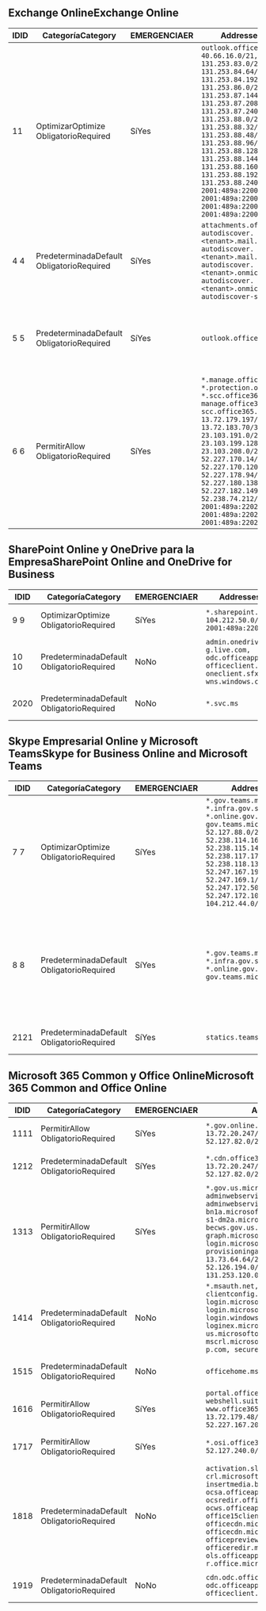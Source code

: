 <!--THIS FILE IS AUTOMATICALLY GENERATED. MANUAL CHANGES WILL BE OVERWRITTEN.-->
<!--Please contact the Office 365 Endpoints team with any questions.-->
<!--USGovGCCHigh endpoints version 2019062800-->
<!--File generated 2019-06-28 11:00:11.8056-->

## <a name="exchange-online"></a><span data-ttu-id="0d4dd-101">Exchange Online</span><span class="sxs-lookup"><span data-stu-id="0d4dd-101">Exchange Online</span></span>

<span data-ttu-id="0d4dd-102">ID</span><span class="sxs-lookup"><span data-stu-id="0d4dd-102">ID</span></span> | <span data-ttu-id="0d4dd-103">Categoría</span><span class="sxs-lookup"><span data-stu-id="0d4dd-103">Category</span></span> | <span data-ttu-id="0d4dd-104">EMERGENCIA</span><span class="sxs-lookup"><span data-stu-id="0d4dd-104">ER</span></span> | <span data-ttu-id="0d4dd-105">Addresses</span><span class="sxs-lookup"><span data-stu-id="0d4dd-105">Addresses</span></span> | <span data-ttu-id="0d4dd-106">Puertos</span><span class="sxs-lookup"><span data-stu-id="0d4dd-106">Ports</span></span>
-- | -------------------- | --- | ------------------------------------------------------------------------------------------------------------------------------------------------------------------------------------------------------------------------------------------------------------------------------------------------------------------------------------------------------------------------------------------------------------------------------------------------ | -------------------------------
<span data-ttu-id="0d4dd-107">1</span><span class="sxs-lookup"><span data-stu-id="0d4dd-107">1</span></span> | <span data-ttu-id="0d4dd-108">Optimizar</span><span class="sxs-lookup"><span data-stu-id="0d4dd-108">Optimize</span></span><BR><span data-ttu-id="0d4dd-109">Obligatorio</span><span class="sxs-lookup"><span data-stu-id="0d4dd-109">Required</span></span> | <span data-ttu-id="0d4dd-110">Sí</span><span class="sxs-lookup"><span data-stu-id="0d4dd-110">Yes</span></span> | `outlook.office365.us`<BR>`40.66.16.0/21, 131.253.83.0/26, 131.253.84.64/26, 131.253.84.192/26, 131.253.86.0/24, 131.253.87.144/28, 131.253.87.208/28, 131.253.87.240/28, 131.253.88.0/28, 131.253.88.32/28, 131.253.88.48/28, 131.253.88.96/28, 131.253.88.128/28, 131.253.88.144/28, 131.253.88.160/28, 131.253.88.192/28, 131.253.88.240/28, 2001:489a:2200:28::/62, 2001:489a:2200:3c::/62, 2001:489a:2200:44::/62, 2001:489a:2200:400::/56` | <span data-ttu-id="0d4dd-111">**TCP:** 443, 80</span><span class="sxs-lookup"><span data-stu-id="0d4dd-111">**TCP:** 443, 80</span></span>
<span data-ttu-id="0d4dd-112">4 </span><span class="sxs-lookup"><span data-stu-id="0d4dd-112">4</span></span> | <span data-ttu-id="0d4dd-113">Predeterminada</span><span class="sxs-lookup"><span data-stu-id="0d4dd-113">Default</span></span><BR><span data-ttu-id="0d4dd-114">Obligatorio</span><span class="sxs-lookup"><span data-stu-id="0d4dd-114">Required</span></span> | <span data-ttu-id="0d4dd-115">Sí</span><span class="sxs-lookup"><span data-stu-id="0d4dd-115">Yes</span></span> | `attachments.office365-net.us, autodiscover.<tenant>.mail.onmicrosoft.com, autodiscover.<tenant>.mail.onmicrosoft.us, autodiscover.<tenant>.onmicrosoft.com, autodiscover.<tenant>.onmicrosoft.us, autodiscover-s.office365.us` | <span data-ttu-id="0d4dd-116">**TCP:** 443, 80</span><span class="sxs-lookup"><span data-stu-id="0d4dd-116">**TCP:** 443, 80</span></span>
<span data-ttu-id="0d4dd-117">5 </span><span class="sxs-lookup"><span data-stu-id="0d4dd-117">5</span></span> | <span data-ttu-id="0d4dd-118">Predeterminada</span><span class="sxs-lookup"><span data-stu-id="0d4dd-118">Default</span></span><BR><span data-ttu-id="0d4dd-119">Obligatorio</span><span class="sxs-lookup"><span data-stu-id="0d4dd-119">Required</span></span> | <span data-ttu-id="0d4dd-120">Sí</span><span class="sxs-lookup"><span data-stu-id="0d4dd-120">Yes</span></span> | `outlook.office365.us` | <span data-ttu-id="0d4dd-121">**TCP:** 143, 25, 587, 993, 995</span><span class="sxs-lookup"><span data-stu-id="0d4dd-121">**TCP:** 143, 25, 587, 993, 995</span></span>
<span data-ttu-id="0d4dd-122">6 </span><span class="sxs-lookup"><span data-stu-id="0d4dd-122">6</span></span> | <span data-ttu-id="0d4dd-123">Permitir</span><span class="sxs-lookup"><span data-stu-id="0d4dd-123">Allow</span></span><BR><span data-ttu-id="0d4dd-124">Obligatorio</span><span class="sxs-lookup"><span data-stu-id="0d4dd-124">Required</span></span> | <span data-ttu-id="0d4dd-125">Sí</span><span class="sxs-lookup"><span data-stu-id="0d4dd-125">Yes</span></span> | `*.manage.office365.us, *.protection.office365.us, *.scc.office365.us, manage.office365.us, scc.office365.us`<BR>`13.72.179.197/32, 13.72.183.70/32, 23.103.191.0/24, 23.103.199.128/25, 23.103.208.0/22, 52.227.170.14/32, 52.227.170.120/32, 52.227.178.94/32, 52.227.180.138/32, 52.227.182.149/32, 52.238.74.212/32, 2001:489a:2202:4::/62, 2001:489a:2202:c::/62, 2001:489a:2202:2000::/63` | <span data-ttu-id="0d4dd-126">**TCP:** 25, 443</span><span class="sxs-lookup"><span data-stu-id="0d4dd-126">**TCP:** 25, 443</span></span>

## <a name="sharepoint-online-and-onedrive-for-business"></a><span data-ttu-id="0d4dd-127">SharePoint Online y OneDrive para la Empresa</span><span class="sxs-lookup"><span data-stu-id="0d4dd-127">SharePoint Online and OneDrive for Business</span></span>

<span data-ttu-id="0d4dd-128">ID</span><span class="sxs-lookup"><span data-stu-id="0d4dd-128">ID</span></span> | <span data-ttu-id="0d4dd-129">Categoría</span><span class="sxs-lookup"><span data-stu-id="0d4dd-129">Category</span></span> | <span data-ttu-id="0d4dd-130">EMERGENCIA</span><span class="sxs-lookup"><span data-stu-id="0d4dd-130">ER</span></span> | <span data-ttu-id="0d4dd-131">Addresses</span><span class="sxs-lookup"><span data-stu-id="0d4dd-131">Addresses</span></span> | <span data-ttu-id="0d4dd-132">Puertos</span><span class="sxs-lookup"><span data-stu-id="0d4dd-132">Ports</span></span>
-- | -------------------- | --- | ----------------------------------------------------------------------------------------------------------------------- | ----------------
<span data-ttu-id="0d4dd-133">9 </span><span class="sxs-lookup"><span data-stu-id="0d4dd-133">9</span></span> | <span data-ttu-id="0d4dd-134">Optimizar</span><span class="sxs-lookup"><span data-stu-id="0d4dd-134">Optimize</span></span><BR><span data-ttu-id="0d4dd-135">Obligatorio</span><span class="sxs-lookup"><span data-stu-id="0d4dd-135">Required</span></span> | <span data-ttu-id="0d4dd-136">Sí</span><span class="sxs-lookup"><span data-stu-id="0d4dd-136">Yes</span></span> | `*.sharepoint.us`<BR>`104.212.50.0/23, 2001:489a:2204:2::/63` | <span data-ttu-id="0d4dd-137">**TCP:** 443, 80</span><span class="sxs-lookup"><span data-stu-id="0d4dd-137">**TCP:** 443, 80</span></span>
<span data-ttu-id="0d4dd-138">10 </span><span class="sxs-lookup"><span data-stu-id="0d4dd-138">10</span></span> | <span data-ttu-id="0d4dd-139">Predeterminada</span><span class="sxs-lookup"><span data-stu-id="0d4dd-139">Default</span></span><BR><span data-ttu-id="0d4dd-140">Obligatorio</span><span class="sxs-lookup"><span data-stu-id="0d4dd-140">Required</span></span> | <span data-ttu-id="0d4dd-141">No</span><span class="sxs-lookup"><span data-stu-id="0d4dd-141">No</span></span> | `admin.onedrive.us, g.live.com, odc.officeapps.live.com, officeclient.microsoft.com, oneclient.sfx.ms, wns.windows.com` | <span data-ttu-id="0d4dd-142">**TCP:** 443, 80</span><span class="sxs-lookup"><span data-stu-id="0d4dd-142">**TCP:** 443, 80</span></span>
<span data-ttu-id="0d4dd-143">20</span><span class="sxs-lookup"><span data-stu-id="0d4dd-143">20</span></span> | <span data-ttu-id="0d4dd-144">Predeterminada</span><span class="sxs-lookup"><span data-stu-id="0d4dd-144">Default</span></span><BR><span data-ttu-id="0d4dd-145">Obligatorio</span><span class="sxs-lookup"><span data-stu-id="0d4dd-145">Required</span></span> | <span data-ttu-id="0d4dd-146">No</span><span class="sxs-lookup"><span data-stu-id="0d4dd-146">No</span></span> | `*.svc.ms` | <span data-ttu-id="0d4dd-147">**TCP:** 443, 80</span><span class="sxs-lookup"><span data-stu-id="0d4dd-147">**TCP:** 443, 80</span></span>

## <a name="skype-for-business-online-and-microsoft-teams"></a><span data-ttu-id="0d4dd-148">Skype Empresarial Online y Microsoft Teams</span><span class="sxs-lookup"><span data-stu-id="0d4dd-148">Skype for Business Online and Microsoft Teams</span></span>

<span data-ttu-id="0d4dd-149">ID</span><span class="sxs-lookup"><span data-stu-id="0d4dd-149">ID</span></span> | <span data-ttu-id="0d4dd-150">Categoría</span><span class="sxs-lookup"><span data-stu-id="0d4dd-150">Category</span></span> | <span data-ttu-id="0d4dd-151">EMERGENCIA</span><span class="sxs-lookup"><span data-stu-id="0d4dd-151">ER</span></span> | <span data-ttu-id="0d4dd-152">Addresses</span><span class="sxs-lookup"><span data-stu-id="0d4dd-152">Addresses</span></span> | <span data-ttu-id="0d4dd-153">Puertos</span><span class="sxs-lookup"><span data-stu-id="0d4dd-153">Ports</span></span>
-- | -------------------- | --- | --------------------------------------------------------------------------------------------------------------------------------------------------------------------------------------------------------------------------------------------------------------------------------------------------------------------------------- | --------------------------------------------------
<span data-ttu-id="0d4dd-154">7 </span><span class="sxs-lookup"><span data-stu-id="0d4dd-154">7</span></span> | <span data-ttu-id="0d4dd-155">Optimizar</span><span class="sxs-lookup"><span data-stu-id="0d4dd-155">Optimize</span></span><BR><span data-ttu-id="0d4dd-156">Obligatorio</span><span class="sxs-lookup"><span data-stu-id="0d4dd-156">Required</span></span> | <span data-ttu-id="0d4dd-157">Sí</span><span class="sxs-lookup"><span data-stu-id="0d4dd-157">Yes</span></span> | `*.gov.teams.microsoft.us, *.infra.gov.skypeforbusiness.us, *.online.gov.skypeforbusiness.us, gov.teams.microsoft.us`<BR>`52.127.88.0/21, 52.238.114.160/32, 52.238.115.146/32, 52.238.117.171/32, 52.238.118.132/32, 52.247.167.192/32, 52.247.169.1/32, 52.247.172.50/32, 52.247.172.103/32, 104.212.44.0/22, 195.134.228.0/22` | <span data-ttu-id="0d4dd-158">**TCP:** 443, 80</span><span class="sxs-lookup"><span data-stu-id="0d4dd-158">**TCP:** 443, 80</span></span><BR><span data-ttu-id="0d4dd-159">**UDP:** 3478</span><span class="sxs-lookup"><span data-stu-id="0d4dd-159">**UDP:** 3478</span></span>
<span data-ttu-id="0d4dd-160">8 </span><span class="sxs-lookup"><span data-stu-id="0d4dd-160">8</span></span> | <span data-ttu-id="0d4dd-161">Predeterminada</span><span class="sxs-lookup"><span data-stu-id="0d4dd-161">Default</span></span><BR><span data-ttu-id="0d4dd-162">Obligatorio</span><span class="sxs-lookup"><span data-stu-id="0d4dd-162">Required</span></span> | <span data-ttu-id="0d4dd-163">Sí</span><span class="sxs-lookup"><span data-stu-id="0d4dd-163">Yes</span></span> | `*.gov.teams.microsoft.us, *.infra.gov.skypeforbusiness.us, *.online.gov.skypeforbusiness.us, gov.teams.microsoft.us` | <span data-ttu-id="0d4dd-164">**TCP:** 5061, 50000-59999</span><span class="sxs-lookup"><span data-stu-id="0d4dd-164">**TCP:** 5061, 50000-59999</span></span><BR><span data-ttu-id="0d4dd-165">**UDP:** 50000-59999</span><span class="sxs-lookup"><span data-stu-id="0d4dd-165">**UDP:** 50000-59999</span></span>
<span data-ttu-id="0d4dd-166">21</span><span class="sxs-lookup"><span data-stu-id="0d4dd-166">21</span></span> | <span data-ttu-id="0d4dd-167">Predeterminada</span><span class="sxs-lookup"><span data-stu-id="0d4dd-167">Default</span></span><BR><span data-ttu-id="0d4dd-168">Obligatorio</span><span class="sxs-lookup"><span data-stu-id="0d4dd-168">Required</span></span> | <span data-ttu-id="0d4dd-169">Sí</span><span class="sxs-lookup"><span data-stu-id="0d4dd-169">Yes</span></span> | `statics.teams.microsoft.com` | <span data-ttu-id="0d4dd-170">**TCP:** 443</span><span class="sxs-lookup"><span data-stu-id="0d4dd-170">**TCP:** 443</span></span>

## <a name="microsoft-365-common-and-office-online"></a><span data-ttu-id="0d4dd-171">Microsoft 365 Common y Office Online</span><span class="sxs-lookup"><span data-stu-id="0d4dd-171">Microsoft 365 Common and Office Online</span></span>

<span data-ttu-id="0d4dd-172">ID</span><span class="sxs-lookup"><span data-stu-id="0d4dd-172">ID</span></span> | <span data-ttu-id="0d4dd-173">Categoría</span><span class="sxs-lookup"><span data-stu-id="0d4dd-173">Category</span></span> | <span data-ttu-id="0d4dd-174">EMERGENCIA</span><span class="sxs-lookup"><span data-stu-id="0d4dd-174">ER</span></span> | <span data-ttu-id="0d4dd-175">Addresses</span><span class="sxs-lookup"><span data-stu-id="0d4dd-175">Addresses</span></span> | <span data-ttu-id="0d4dd-176">Puertos</span><span class="sxs-lookup"><span data-stu-id="0d4dd-176">Ports</span></span>
-- | ------------------- | --- | ---------------------------------------------------------------------------------------------------------------------------------------------------------------------------------------------------------------------------------------------------------------------------------------------------------------------------------------------------------------------------------------------- | ----------------
<span data-ttu-id="0d4dd-177">11</span><span class="sxs-lookup"><span data-stu-id="0d4dd-177">11</span></span> | <span data-ttu-id="0d4dd-178">Permitir</span><span class="sxs-lookup"><span data-stu-id="0d4dd-178">Allow</span></span><BR><span data-ttu-id="0d4dd-179">Obligatorio</span><span class="sxs-lookup"><span data-stu-id="0d4dd-179">Required</span></span> | <span data-ttu-id="0d4dd-180">Sí</span><span class="sxs-lookup"><span data-stu-id="0d4dd-180">Yes</span></span> | `*.gov.online.office365.us`<BR>`13.72.20.247/32, 13.72.185.126/32, 52.127.82.0/23` | <span data-ttu-id="0d4dd-181">**TCP:** 443</span><span class="sxs-lookup"><span data-stu-id="0d4dd-181">**TCP:** 443</span></span>
<span data-ttu-id="0d4dd-182">12</span><span class="sxs-lookup"><span data-stu-id="0d4dd-182">12</span></span> | <span data-ttu-id="0d4dd-183">Predeterminada</span><span class="sxs-lookup"><span data-stu-id="0d4dd-183">Default</span></span><BR><span data-ttu-id="0d4dd-184">Obligatorio</span><span class="sxs-lookup"><span data-stu-id="0d4dd-184">Required</span></span> | <span data-ttu-id="0d4dd-185">Sí</span><span class="sxs-lookup"><span data-stu-id="0d4dd-185">Yes</span></span> | `*.cdn.office365.us`<BR>`13.72.20.247/32, 13.72.185.126/32, 52.127.82.0/23` | <span data-ttu-id="0d4dd-186">**TCP:** 443</span><span class="sxs-lookup"><span data-stu-id="0d4dd-186">**TCP:** 443</span></span>
<span data-ttu-id="0d4dd-187">13</span><span class="sxs-lookup"><span data-stu-id="0d4dd-187">13</span></span> | <span data-ttu-id="0d4dd-188">Permitir</span><span class="sxs-lookup"><span data-stu-id="0d4dd-188">Allow</span></span><BR><span data-ttu-id="0d4dd-189">Obligatorio</span><span class="sxs-lookup"><span data-stu-id="0d4dd-189">Required</span></span> | <span data-ttu-id="0d4dd-190">Sí</span><span class="sxs-lookup"><span data-stu-id="0d4dd-190">Yes</span></span> | `*.gov.us.microsoftonline.com, adminwebservice.gov.us.microsoftonline.com, adminwebservice-s1-bn1a.microsoftonline.com, adminwebservice-s1-dm2a.microsoftonline.com, becws.gov.us.microsoftonline.com, graph.microsoft.us, login.microsoftonline.us, provisioningapi.gov.us.microsoftonline.com`<BR>`13.73.64.64/26, 13.73.208.128/25, 52.126.194.0/23, 52.244.120.128/25, 131.253.120.0/24` | <span data-ttu-id="0d4dd-191">**TCP:** 443</span><span class="sxs-lookup"><span data-stu-id="0d4dd-191">**TCP:** 443</span></span>
<span data-ttu-id="0d4dd-192">14</span><span class="sxs-lookup"><span data-stu-id="0d4dd-192">14</span></span> | <span data-ttu-id="0d4dd-193">Predeterminada</span><span class="sxs-lookup"><span data-stu-id="0d4dd-193">Default</span></span><BR><span data-ttu-id="0d4dd-194">Obligatorio</span><span class="sxs-lookup"><span data-stu-id="0d4dd-194">Required</span></span> | <span data-ttu-id="0d4dd-195">No</span><span class="sxs-lookup"><span data-stu-id="0d4dd-195">No</span></span> | `*.msauth.net, *.msftauth.net, clientconfig.microsoftonline-p.net, login.microsoftonline.com, login.microsoftonline-p.com, login.windows.net, loginex.microsoftonline.com, login-us.microsoftonline.com, mscrl.microsoft.com, nexus.microsoftonline-p.com, secure.aadcdn.microsoftonline-p.com` | <span data-ttu-id="0d4dd-196">**TCP:** 443</span><span class="sxs-lookup"><span data-stu-id="0d4dd-196">**TCP:** 443</span></span>
<span data-ttu-id="0d4dd-197">15</span><span class="sxs-lookup"><span data-stu-id="0d4dd-197">15</span></span> | <span data-ttu-id="0d4dd-198">Predeterminada</span><span class="sxs-lookup"><span data-stu-id="0d4dd-198">Default</span></span><BR><span data-ttu-id="0d4dd-199">Obligatorio</span><span class="sxs-lookup"><span data-stu-id="0d4dd-199">Required</span></span> | <span data-ttu-id="0d4dd-200">No</span><span class="sxs-lookup"><span data-stu-id="0d4dd-200">No</span></span> | `officehome.msocdn.us, prod.msocdn.us` | <span data-ttu-id="0d4dd-201">**TCP:** 443, 80</span><span class="sxs-lookup"><span data-stu-id="0d4dd-201">**TCP:** 443, 80</span></span>
<span data-ttu-id="0d4dd-202">16</span><span class="sxs-lookup"><span data-stu-id="0d4dd-202">16</span></span> | <span data-ttu-id="0d4dd-203">Permitir</span><span class="sxs-lookup"><span data-stu-id="0d4dd-203">Allow</span></span><BR><span data-ttu-id="0d4dd-204">Obligatorio</span><span class="sxs-lookup"><span data-stu-id="0d4dd-204">Required</span></span> | <span data-ttu-id="0d4dd-205">Sí</span><span class="sxs-lookup"><span data-stu-id="0d4dd-205">Yes</span></span> | `portal.office365.us, webshell.suite.office365.us, www.office365.us`<BR>`13.72.179.48/32, 13.72.188.8/32, 52.227.167.206/32, 52.227.170.242/32` | <span data-ttu-id="0d4dd-206">**TCP:** 443, 80</span><span class="sxs-lookup"><span data-stu-id="0d4dd-206">**TCP:** 443, 80</span></span>
<span data-ttu-id="0d4dd-207">17</span><span class="sxs-lookup"><span data-stu-id="0d4dd-207">17</span></span> | <span data-ttu-id="0d4dd-208">Permitir</span><span class="sxs-lookup"><span data-stu-id="0d4dd-208">Allow</span></span><BR><span data-ttu-id="0d4dd-209">Obligatorio</span><span class="sxs-lookup"><span data-stu-id="0d4dd-209">Required</span></span> | <span data-ttu-id="0d4dd-210">Sí</span><span class="sxs-lookup"><span data-stu-id="0d4dd-210">Yes</span></span> | `*.osi.office365.us`<BR>`52.127.240.0/20` | <span data-ttu-id="0d4dd-211">**TCP:** 443</span><span class="sxs-lookup"><span data-stu-id="0d4dd-211">**TCP:** 443</span></span>
<span data-ttu-id="0d4dd-212">18</span><span class="sxs-lookup"><span data-stu-id="0d4dd-212">18</span></span> | <span data-ttu-id="0d4dd-213">Predeterminada</span><span class="sxs-lookup"><span data-stu-id="0d4dd-213">Default</span></span><BR><span data-ttu-id="0d4dd-214">Obligatorio</span><span class="sxs-lookup"><span data-stu-id="0d4dd-214">Required</span></span> | <span data-ttu-id="0d4dd-215">No</span><span class="sxs-lookup"><span data-stu-id="0d4dd-215">No</span></span> | `activation.sls.microsoft.com, crl.microsoft.com, go.microsoft.com, insertmedia.bing.office.net, ocsa.officeapps.live.com, ocsredir.officeapps.live.com, ocws.officeapps.live.com, office15client.microsoft.com, officecdn.microsoft.com, officecdn.microsoft.com.edgesuite.net, officepreviewredir.microsoft.com, officeredir.microsoft.com, ols.officeapps.live.com, r.office.microsoft.com` | <span data-ttu-id="0d4dd-216">**TCP:** 443, 80</span><span class="sxs-lookup"><span data-stu-id="0d4dd-216">**TCP:** 443, 80</span></span>
<span data-ttu-id="0d4dd-217">19</span><span class="sxs-lookup"><span data-stu-id="0d4dd-217">19</span></span> | <span data-ttu-id="0d4dd-218">Predeterminada</span><span class="sxs-lookup"><span data-stu-id="0d4dd-218">Default</span></span><BR><span data-ttu-id="0d4dd-219">Obligatorio</span><span class="sxs-lookup"><span data-stu-id="0d4dd-219">Required</span></span> | <span data-ttu-id="0d4dd-220">No</span><span class="sxs-lookup"><span data-stu-id="0d4dd-220">No</span></span> | `cdn.odc.officeapps.live.com, odc.officeapps.live.com, officeclient.microsoft.com` | <span data-ttu-id="0d4dd-221">**TCP:** 443, 80</span><span class="sxs-lookup"><span data-stu-id="0d4dd-221">**TCP:** 443, 80</span></span>
